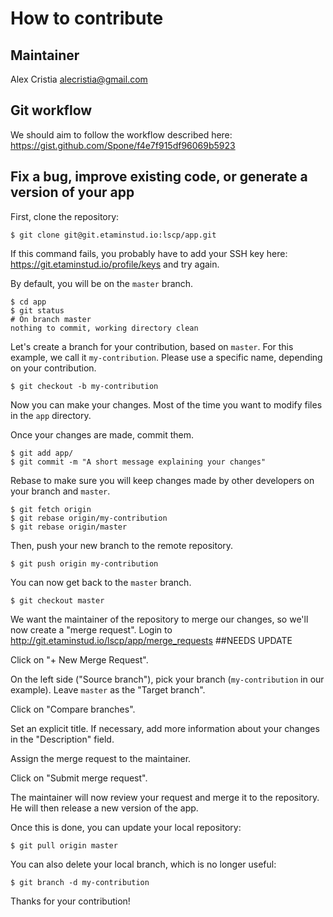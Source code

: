 # How to contribute

## Maintainer

Alex Cristia <alecristia@gmail.com>

## Git workflow

We should aim to follow the workflow described here: https://gist.github.com/Spone/f4e7f915df96069b5923

## Fix a bug, improve existing code, or generate a version of your app

First, clone the repository:

    $ git clone git@git.etaminstud.io:lscp/app.git

If this command fails, you probably have to add your SSH key here: https://git.etaminstud.io/profile/keys and try again.

By default, you will be on the `master` branch.

    $ cd app
    $ git status
    # On branch master
    nothing to commit, working directory clean

Let's create a branch for your contribution, based on `master`.
For this example, we call it `my-contribution`. Please use a specific name, depending on your contribution.

    $ git checkout -b my-contribution

Now you can make your changes. Most of the time you want to modify files in the `app` directory.

Once your changes are made, commit them.

    $ git add app/
    $ git commit -m "A short message explaining your changes"

Rebase to make sure you will keep changes made by other developers on your branch and `master`.

    $ git fetch origin
    $ git rebase origin/my-contribution
    $ git rebase origin/master

Then, push your new branch to the remote repository.

    $ git push origin my-contribution

You can now get back to the `master` branch.

    $ git checkout master

We want the maintainer of the repository to merge our changes, so we'll now create a "merge request".
Login to http://git.etaminstud.io/lscp/app/merge_requests  ##NEEDS UPDATE

Click on "+ New Merge Request".

On the left side ("Source branch"), pick your branch (`my-contribution` in our example). Leave `master` as the "Target branch".

Click on "Compare branches".

Set an explicit title. If necessary, add more information about your changes in the "Description" field.

Assign the merge request to the maintainer.

Click on "Submit merge request".

The maintainer will now review your request and merge it to the repository. He will then release a new version of the app.

Once this is done, you can update your local repository:

    $ git pull origin master

You can also delete your local branch, which is no longer useful:

    $ git branch -d my-contribution

Thanks for your contribution!
